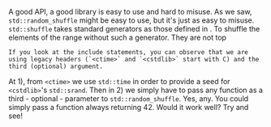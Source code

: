 A good API, a good library is easy to use and hard to misuse. As we saw, `std::random_shuffle` might be easy to use, but it's just as easy to misuse. `std::shuffle` takes standard generators as those defined in <random>. To shuffle the elements of the range without such a generator. They are not top




	If you look at the include statements, you can observe that we are using legacy headers (`<ctime>` and `<cstdlib>` start with C) and the third (optional) argument.

At 1), from `<ctime>` we use `std::time` in order to provide a seed for `<cstdlib>`'s `std::srand`. Then in 2) we simply have to pass any function as a third - optional - parameter to `std::random_shuffle`. Yes, any. You could simply pass a function always returning 42. Would it work well? Try and see!